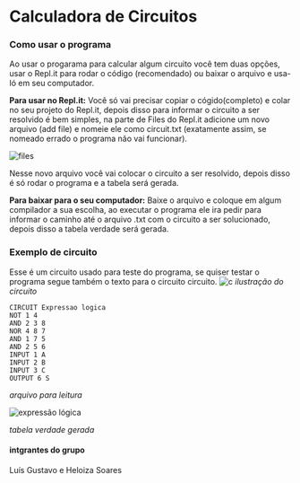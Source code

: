 # Calculadora de Circuitos

### Como usar o programa
Ao usar o progarama para calcular algum circuito você tem duas opções, usar o Repl.it para rodar o código (recomendado) ou baixar o arquivo e usa-ló em seu computador.

**Para usar no Repl.it:** Você só  vai precisar copiar o cógido(completo) e colar no seu projeto do Repl.it, depois disso para informar o circuito a ser resolvido é bem simples, na parte de Files do Repl.it adicione um novo arquivo (add file) e nomeie ele como circuit.txt (exatamente assim, se nomeado errado o programa não vai funcionar).

![files](https://user-images.githubusercontent.com/54586250/69633938-f3528400-102f-11ea-90bb-ed3f443df462.png)

Nesse novo arquivo você vai colocar o circuito a ser resolvido, depois disso é só rodar o programa e a tabela será gerada.

**Para baixar para o seu computador:** Baixe o arquivo e coloque em algum compilador a sua escolha, ao executar o programa ele ira pedir para informar o caminho até o arquivo .txt com o circuito a ser solucionado, depois disso a tabela verdade será gerada.

### Exemplo de circuito
Esse é um circuito usado para teste do programa, se quiser testar o programa segue também o texto para o circuito circuito.
![c](https://user-images.githubusercontent.com/54586250/69636379-36632600-1035-11ea-8203-eef4e8da4acd.png)
*ilustração do circuito*

```
CIRCUIT Expressao logica
NOT 1 4 
AND 2 3 8 
NOR 4 8 7 
AND 1 7 5 
AND 2 5 6 
INPUT 1 A 
INPUT 2 B 
INPUT 3 C 
OUTPUT 6 S 
```
*arquivo para leitura*

![expressão lógica](https://user-images.githubusercontent.com/54586250/69635281-d4092600-1032-11ea-9bc4-d1cd73ee595a.png)

*tabela verdade gerada*


#### intgrantes do grupo
Luís Gustavo e Heloiza Soares

